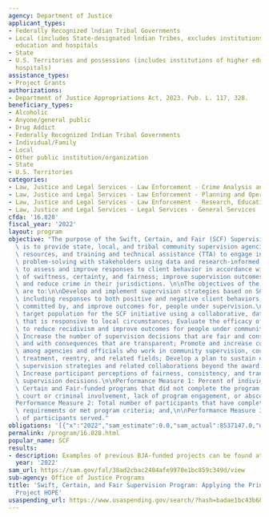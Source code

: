 ```yaml
---
agency: Department of Justice
applicant_types:
- Federally Recognized lndian Tribal Governments
- Local (includes State-designated lndian Tribes, excludes institutions of higher
  education and hospitals
- State
- U.S. Territories and possessions (includes institutions of higher education and
  hospitals)
assistance_types:
- Project Grants
authorizations:
- Department of Justice Appropriations Act, 2023. Pub. L. 117, 328.
beneficiary_types:
- Alcoholic
- Anyone/general public
- Drug Addict
- Federally Recognized Indian Tribal Governments
- Individual/Family
- Local
- Other public institution/organization
- State
- U.S. Territories
categories:
- Law, Justice and Legal Services - Law Enforcement - Crime Analysis and Data
- Law, Justice and Legal Services - Law Enforcement - Planning and Operations
- Law, Justice and Legal Services - Law Enforcement - Research, Education, Training
- Law, Justice and Legal Services - Legal Services - General Services
cfda: '16.828'
fiscal_year: '2022'
layout: program
objective: "The purpose of the Swift, Certain, and Fair (SCF) Supervision Program\
  \ is to provide state, local, and tribal community supervision agencies with information,\
  \ resources, and training and technical assistance (TTA) to engage in collaborative\
  \ problem-solving with stakeholders using data and research-informed strategies\
  \ to assess and improve responses to client behavior in accordance with the principles\
  \ of swiftness, certainty, and fairness; improve supervision outcomes; prevent recidivism;\
  \ and reduce crime in their jurisdictions. \n\nThe objectives of the SCF initiative\
  \ are to:\n\nDevelop and implement supervision strategies based on SCF principles,\
  \ including responses to both positive and negative client behaviors; Reduce crime\
  \ committed by, and improve outcomes for, people under supervision.\nIdentify a\
  \ target population for the SCF initiative using a collaborative, data-driven process\
  \ that is responsive to local circumstances; Evaluate the efficacy of SCF strategies\
  \ to reduce recidivism and improve outcomes for people under community supervision;\
  \ Increase the number of supervision decisions that are fair and consistently applied,\
  \ and with consequences that are transparent; Promote and increase collaboration\
  \ among agencies and officials who work in community supervision, courts, law enforcement,\
  \ treatment, reentry, and related fields; Develop a plan to sustain effective SCF\
  \ supervision strategies and related collaborations beyond the award period; and,\
  \ Increase participant perceptions of fairness, consistency, and transparency in\
  \ supervision decisions.\n\nPerformance Measure 1: Percent of individuals in Swift\
  \ Certain and Fair-funded programs that did not complete the program because of\
  \ court or criminal involvement, lack of program engagement, or absconding;  \n\n\
  Performance Measure 2: Total number of participants that have completed all program\
  \ requirements or met program criteria; and,\n\nPerformance Measure 3:  Total number\
  \ of participants served."
obligations: '[{"x":"2022","sam_estimate":0.0,"sam_actual":8537147.0,"usa_spending_actual":8498554.0},{"x":"2023","sam_estimate":5000000.0,"sam_actual":0.0,"usa_spending_actual":0.0},{"x":"2024","sam_estimate":5000000.0,"sam_actual":0.0,"usa_spending_actual":0.0}]'
permalink: /program/16.828.html
popular_name: SCF
results:
- description: Examples of previous BJA-funded projects can be found at https://scfcenter.org/bja/bjafunded-swift-certain-fair-models/.
  year: '2022'
sam_url: https://sam.gov/fal/38ad2cbac2484afe9970e1bc859c349d/view
sub-agency: Office of Justice Programs
title: 'Swift, Certain, and Fair Supervision Program: Applying the Principles Behind
  Project HOPE'
usaspending_url: https://www.usaspending.gov/search/?hash=badae1bc43b6889af5b0c331c8d69e11
---
```

